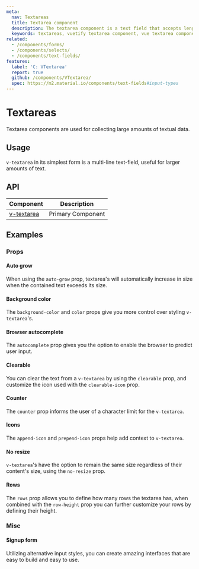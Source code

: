 ```yaml
---
meta:
  nav: Textareas
  title: Textarea component
  description: The textarea component is a text field that accepts lengthy textual input from users.
  keywords: textareas, vuetify textarea component, vue textarea component
related:
  - /components/forms/
  - /components/selects/
  - /components/text-fields/
features:
  label: 'C: VTextarea'
  report: true
  github: /components/VTextarea/
  spec: https://m2.material.io/components/text-fields#input-types
---
```


# Textareas

Textarea components are used for collecting large amounts of textual data.

<PageFeatures />

## Usage

`v-textarea` in its simplest form is a multi-line text-field, useful for larger amounts of text.

<ExamplesUsage name="v-textarea" />

<PromotedEntry />

## API

| Component | Description |
| - | - |
| [v-textarea](/api/v-textarea/) | Primary Component |

<ApiInline hide-links />

## Examples

### Props

#### Auto grow

When using the `auto-grow` prop, textarea's will automatically increase in size when the contained text exceeds its size.

<ExamplesExample file="v-textarea/prop-auto-grow" />

#### Background color

The `background-color` and `color` props give you more control over styling `v-textarea`'s.

<ExamplesExample file="v-textarea/prop-background-color" />

#### Browser autocomplete

The `autocomplete` prop gives you the option to enable the browser to predict user input.

<ExamplesExample file="v-textarea/prop-browser-autocomplete" />

#### Clearable

You can clear the text from a `v-textarea` by using the `clearable` prop, and customize the icon used with the `clearable-icon` prop.

<ExamplesExample file="v-textarea/prop-clearable" />

#### Counter

The `counter` prop informs the user of a character limit for the `v-textarea`.

<ExamplesExample file="v-textarea/prop-counter" />

#### Icons

The `append-icon` and `prepend-icon` props help add context to `v-textarea`.

<ExamplesExample file="v-textarea/prop-icons" />

#### No resize

`v-textarea`'s have the option to remain the same size regardless of their content's size, using the `no-resize` prop.

<ExamplesExample file="v-textarea/prop-no-resize" />

#### Rows

The `rows` prop allows you to define how many rows the textarea has, when combined with the `row-height` prop you can further customize your rows by defining their height.

<ExamplesExample file="v-textarea/prop-rows" />

### Misc

#### Signup form

Utilizing alternative input styles, you can create amazing interfaces that are easy to build and easy to use.

<ExamplesExample file="v-textarea/misc-signup-form" />
